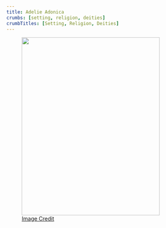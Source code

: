 ```yaml
---
title: Adelie Adonica
crumbs: [setting, religion, deities]
crumbTitles: [Setting, Religion, Deities]
---
```


<figure class="portrait">
    <a class="portrait-lightbox" href="{{ img_path }}/deities/adelie-adonica.jpg" data-img-width="612" data-img-height="792"><img src="{{ img_path }}/deities/adelie-adonica-sm.jpg" width="360" height="466" alt=""></a>
    <figcaption>
        <span class="image-credit"><a href="{{ site.url }}/misc/credits-thanks/#anna-christenson">Image Credit</a></span>
    </figcaption>
</figure>
